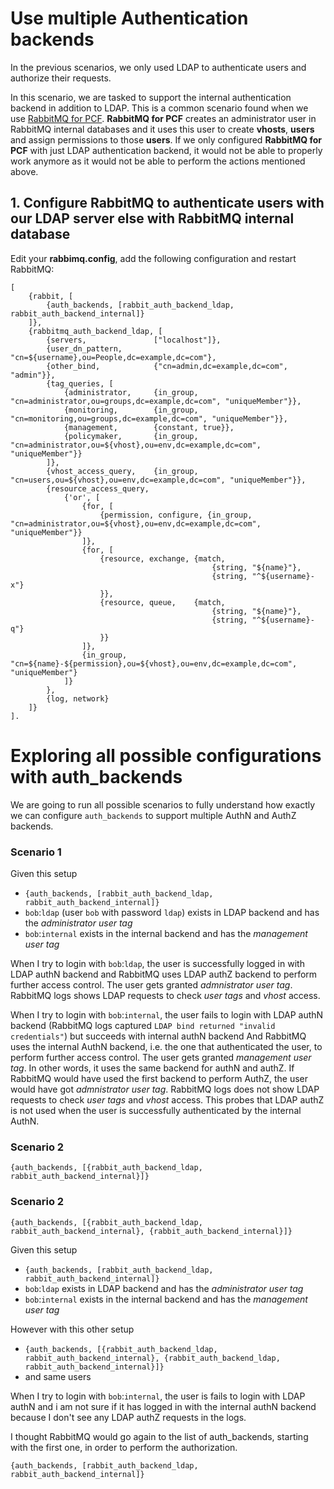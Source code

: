 # Use multiple Authentication backends

In the previous scenarios, we only used LDAP to authenticate users and authorize their requests.

In this scenario, we are tasked to support the internal authentication backend in addition to LDAP. This is a common scenario found when we use [RabbitMQ for PCF](https://docs.pivotal.io/rabbitmq-cf/1-12/index.html). **RabbitMQ for PCF** creates an administrator user in RabbitMQ internal databases and it uses this user to create **vhosts**, **users** and assign permissions to those **users**. If we only configured **RabbitMQ for PCF** with just LDAP authentication backend, it would not be able to properly work anymore as it would not be able to perform the actions mentioned above.

## 1. Configure RabbitMQ to authenticate users with our LDAP server else with RabbitMQ internal database

Edit your **rabbimq.config**, add the following configuration and restart RabbitMQ:

```
[
    {rabbit, [
        {auth_backends, [rabbit_auth_backend_ldap, rabbit_auth_backend_internal]}
    ]},
    {rabbitmq_auth_backend_ldap, [
        {servers,               ["localhost"]},
        {user_dn_pattern,       "cn=${username},ou=People,dc=example,dc=com"},
        {other_bind,            {"cn=admin,dc=example,dc=com", "admin"}},
        {tag_queries, [
            {administrator,     {in_group, "cn=administrator,ou=groups,dc=example,dc=com", "uniqueMember"}},
            {monitoring,        {in_group, "cn=monitoring,ou=groups,dc=example,dc=com", "uniqueMember"}},
            {management,        {constant, true}},
            {policymaker,       {in_group, "cn=administrator,ou=${vhost},ou=env,dc=example,dc=com", "uniqueMember"}}
        ]},
        {vhost_access_query,    {in_group, "cn=users,ou=${vhost},ou=env,dc=example,dc=com", "uniqueMember"}},
        {resource_access_query,
            {'or', [
                {for, [
                    {permission, configure, {in_group, "cn=administrator,ou=${vhost},ou=env,dc=example,dc=com", "uniqueMember"}}
                ]},
                {for, [
                    {resource, exchange, {match,
                                             {string, "${name}"},
                                             {string, "^${username}-x"}
                    }},
                    {resource, queue,    {match,
                                             {string, "${name}"},
                                             {string, "^${username}-q"}
                    }}
                ]},
                {in_group, "cn=${name}-${permission},ou=${vhost},ou=env,dc=example,dc=com", "uniqueMember"}
            ]}
        },
        {log, network}
    ]}
].
```


# Exploring all possible configurations with auth_backends

We are going to run all possible scenarios to fully understand how exactly we can configure `auth_backends` to support multiple AuthN and AuthZ backends.


### Scenario 1
Given this setup
- `{auth_backends, [rabbit_auth_backend_ldap, rabbit_auth_backend_internal]}`
- `bob`:`ldap` (user `bob` with password `ldap`) exists in LDAP backend and has the *administrator* *user tag*
- `bob`:`internal` exists in the internal backend and has the *management* *user tag*

When I try to login with `bob`:`ldap`,
the user is successfully logged in with LDAP authN backend and
RabbitMQ uses LDAP authZ backend to perform further access control.
The user gets granted *admnistrator* *user tag*.
RabbitMQ logs shows LDAP requests to check *user tags* and *vhost* access.

When I try to login with `bob`:`internal`,
the user fails to login with LDAP authN backend (RabbitMQ logs captured `LDAP bind returned "invalid credentials"`) but
succeeds with internal authN backend
And RabbitMQ uses the internal AuthN backend, i.e. the one that authenticated the user, to perform further access control. The user gets granted *management* *user tag*. In other words, it uses the same backend for authN and authZ.
If RabbitMQ would have used the first backend to perform AuthZ, the user would have got *admnistrator* *user tag*.
RabbitMQ logs does not show LDAP requests to check *user tags* and *vhost* access. This probes that LDAP authZ is not used when the user is successfully authenticated by the internal AuthN.

### Scenario 2
```
{auth_backends, [{rabbit_auth_backend_ldap, rabbit_auth_backend_internal}]}
```

### Scenario 2
```
{auth_backends, [{rabbit_auth_backend_ldap, rabbit_auth_backend_internal}, {rabbit_auth_backend_internal}]}
```


Given this setup
- `{auth_backends, [rabbit_auth_backend_ldap, rabbit_auth_backend_internal]}`
- `bob`:`ldap` exists in LDAP backend and has the *administrator* *user tag*
- `bob`:`internal` exists in the internal backend and has the *management* *user tag*



However with this other setup
- `{auth_backends, [{rabbit_auth_backend_ldap, rabbit_auth_backend_internal}, {rabbit_auth_backend_ldap, rabbit_auth_backend_internal}]} `
- and same users

When I try to login with `bob`:`internal`,
the user is fails to login with LDAP authN and i am not sure if it has logged in with the internal authN backend because
I don't see any LDAP authZ requests in the logs.



I thought RabbitMQ would go again to the list of auth_backends, starting with the first one, in order to perform the authorization.

 `{auth_backends, [rabbit_auth_backend_ldap, rabbit_auth_backend_internal]}`

